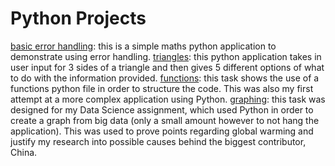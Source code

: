 # Python Projects
[basic error handling](python/basic_error_handling/main.py): this is a simple maths python application to demonstrate using error handling.
[triangles](python/triangles/triangles.py): this python application takes in user input for 3 sides of a triangle and then gives 5 different options of what to do with the information provided.
[functions](python/functions): this task shows the use of a functions python file in order to structure the code. This was also my first attempt at a more complex application using Python.
[graphing](python/graphing): this task was designed for my Data Science assignment, which used Python in order to create a graph from big data (only a small amount however to not hang the application). This was used to prove points regarding global warming and justify my research into possible causes behind the biggest contributor, China.
